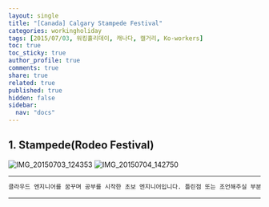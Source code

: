```yaml
---
layout: single
title: "[Canada] Calgary Stampede Festival"
categories: workingholiday
tags: [2015/07/03, 워킹홀리데이, 캐나다, 캘거리, Ko-workers]
toc: true
toc_sticky: true
author_profile: true
comments: true
share: true
related: true
published: true
hidden: false
sidebar:
  nav: "docs"
---
```


## 1. Stampede(Rodeo Festival)

![IMG_20150703_124353](https://user-images.githubusercontent.com/124491456/230725844-be4bf5eb-c795-4f29-aedc-0c7ff47f63a2.jpg)
![IMG_20150704_142750](https://user-images.githubusercontent.com/124491456/230725846-5481763d-1c1e-443a-853d-a3a2a43702de.jpg)

---

```bash
클라우드 엔지니어를 꿈꾸며 공부를 시작한 초보 엔지니어입니다. 틀린점 또는 조언해주실 부분이 있으시면 친절하게 댓글 부탁드립니다. 방문해 주셔서 감사합니다 :)
```

---
